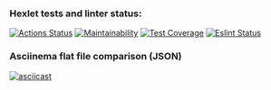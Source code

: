 ### Hexlet tests and linter status:
[![Actions Status](https://github.com/IlnurFazylzyanov/frontend-project-lvl2/workflows/hexlet-check/badge.svg)](https://github.com/IlnurFazylzyanov/frontend-project-lvl2/actions)
[![Maintainability](https://api.codeclimate.com/v1/badges/a99a88d28ad37a79dbf6/maintainability)](https://codeclimate.com/github/IlnurFazylzyanov/frontend-project-lvl2/maintability)
[![Test Coverage](https://api.codeclimate.com/v1/badges/2e8b004f6fe9a3680021/test_coverage)](https://codeclimate.com/github/IlnurFazylzyanov/frontend-project-lvl2/test_coverage)
[![Eslint Status](https://github.com/IlnurFazylzyanov/frontend-project-lvl1/actions/workflows/eslint.yml/badge.svg)](https://github.com/IlnurFazylzyanov/frontend-project-lvl2/actions/workflows/eslint.yml)
### Asciinema flat file comparison (JSON)
[![asciicast](https://asciinema.org/a/l5eUDK6GfrxddpoS6FEU4H7hI.svg)](https://asciinema.org/a/l5eUDK6GfrxddpoS6FEU4H7hI)

